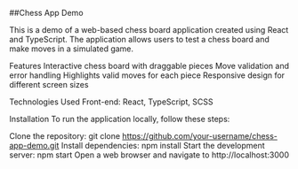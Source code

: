 ##Chess App Demo

This is a demo of a web-based chess board application created using React and TypeScript. The application allows users to test a chess board and make moves in a simulated game.

Features
Interactive chess board with draggable pieces
Move validation and error handling
Highlights valid moves for each piece
Responsive design for different screen sizes

Technologies Used
Front-end: React, TypeScript, SCSS

Installation
To run the application locally, follow these steps:

Clone the repository: git clone https://github.com/your-username/chess-app-demo.git
Install dependencies: npm install
Start the development server: npm start
Open a web browser and navigate to http://localhost:3000
